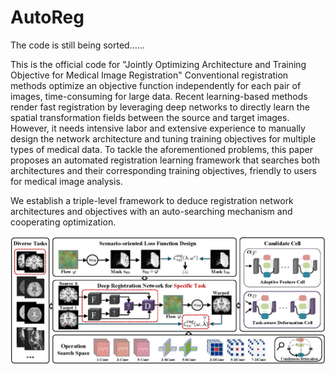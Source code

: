 # AutoReg

The code is still being sorted......

This is the official code for "Jointly Optimizing Architecture and Training Objective for Medical Image Registration"
Conventional registration methods optimize an objective function independently for each pair of images, time-consuming for large data.
Recent learning-based methods render fast registration by leveraging deep networks to directly learn the spatial transformation fields between the source and target images. 
However, it needs intensive labor and extensive experience to manually design the network architecture and tuning training objectives for multiple types of medical data.
To tackle the aforementioned problems, this paper proposes an automated registration learning framework that searches both architectures and their corresponding training objectives, friendly to users for medical image analysis.

We establish a triple-level framework to deduce registration network architectures and objectives with an auto-searching mechanism and cooperating optimization.

![Alt text](pipline-mia.png)




